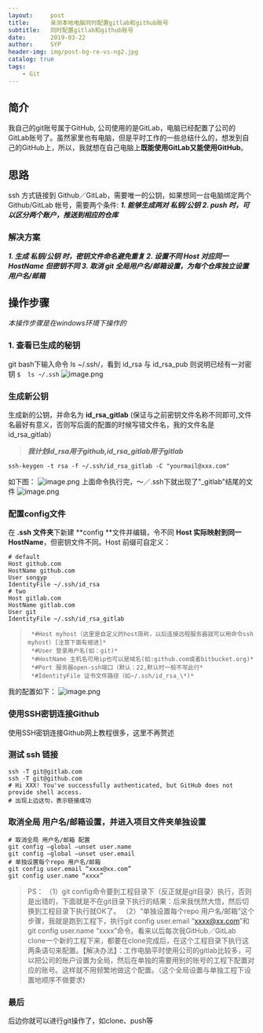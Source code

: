 ```yaml
---
layout:     post
title:      亲测本地电脑同时配置gitlab和github账号
subtitle:   同时配置gitlab和github账号
date:       2019-03-22
author:     SYP
header-img: img/post-bg-re-vs-ng2.jpg
catalog: true
tags:
    - Git
---
```


## 简介

我自己的git账号属于GitHub, 公司使用的是GitLab，电脑已经配置了公司的GitLab账号了。虽然家里也有电脑，但是平时工作的一些总结什么的，想发到自己的GitHub上，所以，我就想在自己电脑上**既能使用GitLab又能使用GitHub**。
## 思路
ssh 方式链接到 Github／GitLab，需要唯一的公钥，如果想同一台电脑绑定两个Github/GitLab 帐号，需要两个条件:
***1.  能够生成两对 私钥/公钥***
***2.  push 时，可以区分两个账户，推送到相应的仓库***
### 解决方案
***1.  生成 私钥/公钥 时，密钥文件命名避免重复***
***2.  设置不同 Host 对应同一 HostName 但密钥不同***
***3.  取消 git 全局用户名/邮箱设置，为每个仓库独立设置 用户名/邮箱***
## 操作步骤
*本操作步骤是在windows环境下操作的*
### 1.  查看已生成的秘钥
git bash下输入命令 ls ~/.ssh/，看到 id_rsa 与 id_rsa_pub 则说明已经有一对密钥
`$  ls ~/.ssh`
![image.png](https://upload-images.jianshu.io/upload_images/16384352-cde87cdb4bdd06e3.png?imageMogr2/auto-orient/strip%7CimageView2/2/w/1240)

### 生成新公钥
生成新的公钥，并命名为 **id_rsa_gitlab** (保证与之前密钥文件名称不同即可,文件名最好有意义，否则写后面的配置的时候写错文件名，我的文件名是id_rsa_gitlab）
>***我计划id_rsa用于github,id_rsa_gitlab用于gitlab***

`ssh-keygen -t rsa -f ~/.ssh/id_rsa_gitlab -C "yourmail@xxx.com"`

如下图：
![image.png](https://upload-images.jianshu.io/upload_images/16384352-e4ff91bbfe072ca7.png?imageMogr2/auto-orient/strip%7CimageView2/2/w/1240)
上面命令执行完，～／.ssh下就出现了"_gitlab"结尾的文件
![image.png](https://upload-images.jianshu.io/upload_images/16384352-cd7168f0e1215472.png?imageMogr2/auto-orient/strip%7CimageView2/2/w/1240)
### 配置config文件
在 **.ssh 文件夹**下新建 **config **文件并编辑，令不同 **Host 实际映射到同一HostName**，但密钥文件不同。Host 前缀可自定义：
```
# default                                                                       
Host github.com
HostName github.com
User songyp
IdentityFile ~/.ssh/id_rsa
# two                                                                           
Host gitlab.com
HostName gitlab.com
User git
IdentityFile ~/.ssh/id_rsa_gitlab
```
>      *#Host myhost（这里是自定义的host简称，以后连接远程服务器就可以用命令ssh myhost）[注意下面有缩进]*
>      *#User 登录用户名(如：git)*
>      *#HostName 主机名可用ip也可以是域名(如:github.com或者bitbucket.org)*
>      *#Port 服务器open-ssh端口（默认：22,默认时一般不写此行*
>      *#IdentityFile 证书文件路径（如~/.ssh/id_rsa_\*)*

我的配置如下：
![image.png](https://upload-images.jianshu.io/upload_images/16384352-a053c631a7573e8a.png?imageMogr2/auto-orient/strip%7CimageView2/2/w/1240)
### 使用SSH密钥连接Github
使用SSH密钥连接Github网上教程很多，这里不再赘述

### 测试 ssh 链接
```
ssh -T git@gitlab.com
ssh -T git@github.com
# Hi XXX! You've successfully authenticated, but GitHub does not provide shell access.
# 出现上边这句，表示链接成功
```
### 取消全局 用户名/邮箱设置，并进入项目文件夹单独设置
```
# 取消全局 用户名/邮箱 配置
git config –global –unset user.name
git config –global –unset user.email
# 单独设置每个repo 用户名/邮箱
git config user.email “xxxx@xx.com”
git config user.name “xxxx”
```
> PS：
> （1）git config命令要到工程目录下（反正就是git目录）执行，否则是出错的，下面就是不在git目录下执行的结果：后来我恍然大悟，然后切换到工程目录下执行就OK了。
> （2）“单独设置每个repo 用户名/邮箱”这个步骤，我就是跑到工程下，执行git config user.email “xxxx@xx.com”和git config user.name “xxxx”命令。看来以后每次我GitHub／GitLab clone一个新的工程下来，都要在clone完成后，在这个工程目录下执行这两条语句来配置。【解决办法】：工作电脑平时使用公司的gitlab比较多，可以把公司的账户设置为全局，然后在单独的需要用别的账号的工程下配置对应的账号。这样就不用频繁地做这个配置。（这个全局设置与单独工程下设置地顺序不做要求)

### 最后
后边你就可以进行git操作了，如clone、push等